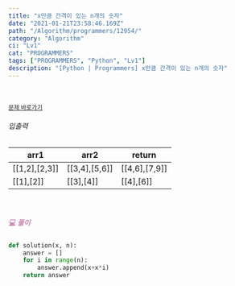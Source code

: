 ```yaml
---
title: "x만큼 간격이 있는 n개의 숫자"
date: "2021-01-21T23:58:46.169Z"
path: "/Algorithm/programmers/12954/"
category: "Algorithm"
ci: "Lv1"
cat: "PROGRAMMERS"
tags: ["PROGRAMMERS", "Python", "Lv1"]
description: "[Python | Programmers] x만큼 간격이 있는 n개의 숫자"
---
```


<br />

<a href="https://programmers.co.kr/learn/courses/30/lessons/12954"><small>문제 바로가기</small></a>

###### 입출력

| arr1          | arr2          | return        |
| ------------- | ------------- | ------------- |
| [[1,2],[2,3]] | [[3,4],[5,6]] | [[4,6],[7,9]] |
| [[1],[2]]     | [[3],[4]]     | [[4],[6]]     |

<br />

##### <h5 style="color:#C587AE;">💻 풀이</h5>

```python
def solution(x, n):
    answer = []
    for i in range(n):
        answer.append(x+x*i)
    return answer
```



<br />

